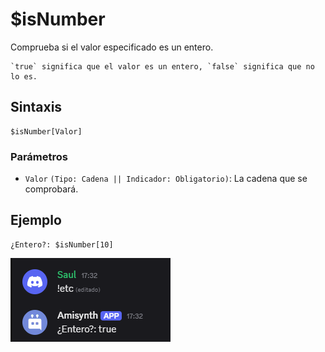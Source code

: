 # $isNumber
Comprueba si el valor especificado es un entero.

```admonish tip
`true` significa que el valor es un entero, `false` significa que no lo es.
```

## Sintaxis
```
$isNumber[Valor]
```

### Parámetros
- `Valor` `(Tipo: Cadena || Indicador: Obligatorio)`: La cadena que se comprobará.

## Ejemplo
```
¿Entero?: $isNumber[10]
```

![alt text](image-134.png)